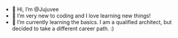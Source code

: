 - 👋 Hi, I’m @Jujuvee
- 👀 I’m very new to coding and I love learning new things!
- 🌱 I’m currently learning the basics.
I am a qualified architect, but decided to take a different career path. :)

<!---
Jujuvee/Jujuvee is a ✨ special ✨ repository because its `README.md` (this file) appears on your GitHub profile.
You can click the Preview link to take a look at your changes.
--->
